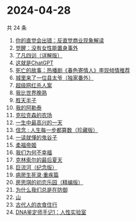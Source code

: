# 2024-04-28

共 24 条

<!-- BEGIN WEREAD -->
<!-- 最后更新时间 2024-04-28 11:01:12 +0800 -->
1. [你的直觉会出错：反直觉商业现象解读](https://weread.qq.com/web/bookDetail/3c832650813ab8c1fg012f67)
1. [觉醒：没有女性能置身事外](https://weread.qq.com/web/bookDetail/c6a32210813ab8c07g011e08)
1. [了凡四训（详解版）](https://weread.qq.com/web/bookDetail/e3532ed0718f96e3e355fdc)
1. [这就是ChatGPT](https://weread.qq.com/web/bookDetail/74332a90813ab86c4g019d98)
1. [死亡的故事：热播剧《春色寄情人》李现倾情推荐](https://weread.qq.com/web/bookDetail/bdb32e80718032d7bdbf5d8)
1. [城里来了一位县太爷（独家番外）](https://weread.qq.com/web/bookDetail/80332370813ab8c1dg011b1e)
1. [超级网红杀人案](https://weread.qq.com/web/bookDetail/2fa32850813ab8c09g0123d5)
1. [我比世界晚熟](https://weread.qq.com/web/bookDetail/cd6323b0813ab8bfeg019ebe)
1. [胜天半子](https://weread.qq.com/web/bookDetail/7cc323f0813ab8a7eg0193ea)
1. [我的阿勒泰](https://weread.qq.com/web/bookDetail/6e732140813ab6e60g013caf)
1. [克拉克森的农场](https://weread.qq.com/web/bookDetail/c2032d00813ab7a01g0107c8)
1. [一生中最高兴的一天](https://weread.qq.com/web/bookDetail/06232610718048ed062d285)
1. [信念 : 人生每一步都算数（珍藏版）](https://weread.qq.com/web/bookDetail/9e1326b0813ab8736g0119ec)
1. [一读就懂的鬼谷子](https://weread.qq.com/web/bookDetail/22c32540813ab8bf2g012457)
1. [柔福帝姬](https://weread.qq.com/web/bookDetail/95632340813ab8b9fg010827)
1. [我们为何不幸福](https://weread.qq.com/web/bookDetail/a9d324e0813ab8bf9g0162c9)
1. [克林索尔的最后夏天](https://weread.qq.com/web/bookDetail/a2f32870716dd8fca2f03e8)
1. [巨流河（纪念版）](https://weread.qq.com/web/bookDetail/ba332610813ab8bc9g0147d4)
1. [病房生死录·重疾篇](https://weread.qq.com/web/bookDetail/d5c32f70813ab8b7bg011117)
1. [房思琪的初恋乐园（精编版）](https://weread.qq.com/web/bookDetail/cbb3285071eb6d2ecbba023)
1. [为什么我们总是在防御](https://weread.qq.com/web/bookDetail/922321a0813ab7c62g0138e1)
1. [山](https://weread.qq.com/web/bookDetail/ac132cd071a2727bac1b359)
1. [古代人的衣食住行](https://weread.qq.com/web/bookDetail/6ba32080813ab8b82g014a38)
1. [DNA鉴定师手记1：人性实验室](https://weread.qq.com/web/bookDetail/4a6329a0813ab8bd3g0142b8)
<!-- END WEREAD -->